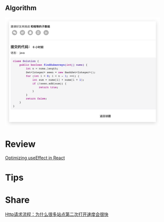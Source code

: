 ## Algorithm

![fengpu-2023-03-26-lc.png](../../images/temp/fengpu-2023-03-26-lc.png)

# Review
[Optimizing useEffect in React](https://medium.com/@huzaimakhan/optimizing-useeffect-in-react-7e6dca0f4a0b)

# Tips


# Share
[Http请求流程：为什么很多站点第二次打开速度会很快](https://nettle-hydrofoil-55e.notion.site/33143f14f867419799956e0542f345a1)